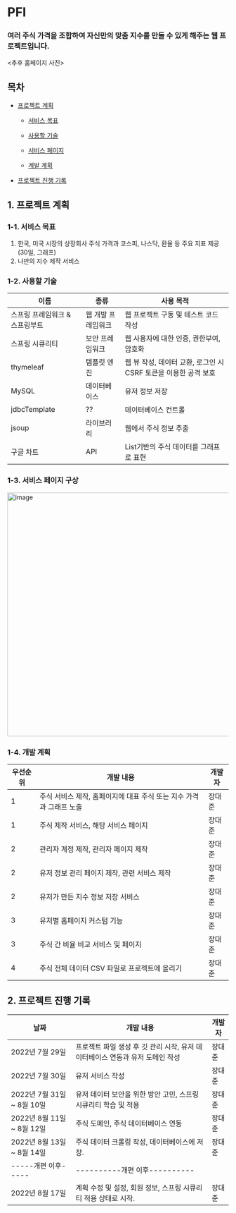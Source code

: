 # PFI
### 여러 주식 가격을 조합하여 자신만의 맞춤 지수를 만들 수 있게 해주는 웹 프로젝트입니다.

<추후 홈페이지 사진>

## 목차
* [프로젝트 계획](#1-프로젝트-계획)

  * [서비스 목표](#1-1-서비스-목표)
  
  * [사용할 기술](#1-2-사용할-기술)
  
  * [서비스 페이지](#1-3-서비스-페이지-구상)
  
  * [계발 계획](#-1-4-계발-계획)
  
* [프로젝트 진행 기록](#2-프로젝트-진행-기록)

## 1. 프로젝트 계획
### 1-1. 서비스 목표

1. 한국, 미국 시장의 상장회사 주식 가격과 코스피, 나스닥, 환율 등 주요 지표 제공(30일, 그래프)
2. 나만의 지수 제작 서비스

### 1-2. 사용할 기술

이름 | 종류 | 사용 목적
---|---|---|
스프링 프레임워크 & 스프링부트 | 웹 개발 프레임워크 | 웹 프로젝트 구동 및 테스트 코드 작성
스프링 시큐리티 | 보안 프레임워크 | 웹 사용자에 대한 인증, 권한부여, 암호화
thymeleaf | 템플릿 엔진 | 웹 뷰 작성, 데이터 교환, 로그인 시 CSRF 토큰을 이용한 공격 보호
MySQL | 데이터베이스 | 유저 정보 저장
jdbcTemplate | ?? | 데이터베이스 컨트롤
jsoup | 라이브러리 | 웹에서 주식 정보 추출
구글 차트 | API | List기반의 주식 데이터를 그래프로 표현

### 1-3. 서비스 페이지 구상
<img width="553" alt="image" src="https://user-images.githubusercontent.com/97227920/185072494-eb563fd4-1c78-4b00-82e7-0f85acc07036.png">


### 1-4. 개발 계획
우선순위 | 개발 내용 | 개발자
---| ---| ---|
1 | 주식 서비스 제작, 홈페이지에 대표 주식 또는 지수 가격과 그래프 노출 | 장대준
1 | 주식 제작 서비스, 해당 서비스 페이지 | 장대준
2 | 관리자 계정 제작, 관리자 페이지 제작 | 장대준
2 | 유저 정보 관리 페이지 제작, 관련 서비스 제작 | 장대준
2 | 유저가 만든 지수 정보 저장 서비스 | 장대준
3 | 유저별 홈페이지 커스텀 기능 | 장대준
3 | 주식 간 비율 비교 서비스 및 페이지 | 장대준
4 | 주식 전체 데이터 CSV 파일로 프로젝트에 올리기 | 장대준

## 2. 프로젝트 진행 기록
날짜 | 개발 내용 | 개발자
---| ---| ---|
2022년 7월 29일 | 프로젝트 파일 생성 후 깃 관리 시작, 유저 데이터베이스 연동과 유저 도메인 작성 | 장대준
2022년 7월 30일 | 유저 서비스 작성 | 장대준
2022년 7월 31일 ~ 8월 10일 | 유저 데이터 보안을 위한 방안 고민, 스프링 시큐리티 학습 및 적용 | 장대준
2022년 8월 11일 ~ 8월 12일 | 주식 도메인, 주식 데이터베이스 연동 | 장대준
2022년 8월 13일 ~ 8월 14일 | 주식 데이터 크롤링 작성, 데이터베이스에 저장. | 장대준
-----개편 이후----- | ----------개편 이후---------- |
2022년 8월 17일 | 계획 수정 및 설정, 회원 정보, 스프링 시큐리티 적용 상태로 시작. | 장대준
